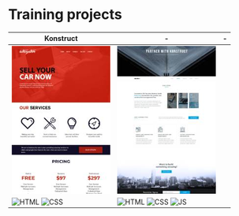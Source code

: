 # Training projects

| Konstruct | - | - |
| ----------- | ----------- | ------- |
| ![Automotive](automotive-prev.jpg) | ![Konstruct](konstruct-prev.jpg) | |
| ![HTML](https://img.shields.io/badge/HTML-bf5836) ![CSS](https://img.shields.io/badge/CSS-511f78) |  ![HTML](https://img.shields.io/badge/HTML-bf5836) ![CSS](https://img.shields.io/badge/CSS-511f78) ![JS](https://img.shields.io/badge/JS-e8d20e) | |
